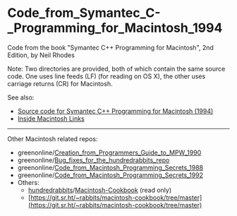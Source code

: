 # Code_from_Symantec_C-_Programming_for_Macintosh_1994
Code from the book "Symantec C++ Programming for Macintosh", 2nd Edition, by Neil Rhodes

Note: Two directories are provided, both of which contain the same source code. One uses line feeds (LF) (for reading on OS X), the other uses carriage returns (CR) for Macintosh.

See also:

- [Source code for Symantec C++ Programming for Macintosh (1994)](https://gr33nonline.wordpress.com/2024/05/04/source-code-for-symantec-c-programming-for-macintosh-1994/)
- [Inside Macintosh Links](https://gr33nonline.wordpress.com/2024/04/24/inside-macintosh-links/)
  
---

Other Macintosh related repos:

- greenonline/[Creation_from_Programmers_Guide_to_MPW_1990](https://github.com/greenonline/Creation_from_Programmers_Guide_to_MPW_1990)
- greenonline/[Bug_fixes_for_the_hundredrabbits_repo](https://github.com/greenonline/Bug_fixes_for_the_hundredrabbits_repo)
- greenonline/[Code_from_Macintosh_Programming_Secrets_1988](https://github.com/greenonline/Code_from_Macintosh_Programming_Secrets_1988)
- greenonline/[Code_from_Macintosh_Programming_Secrets_1992]()
- Others:
  - [hundredrabbits](https://github.com/hundredrabbits)/[Macintosh-Cookbook](https://github.com/hundredrabbits/Macintosh-Cookbook) (read only)
  - [https://git.sr.ht/~rabbits/macintosh-cookbook/tree/master](https://git.sr.ht/~rabbits/macintosh-cookbook/tree/master)
